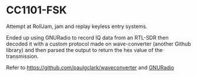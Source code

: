 # CC1101-FSK
Attempt at RollJam, jam and replay keyless entry systems.

Ended up using GNURadio to record IQ data from an RTL-SDR then decoded it with a custom protocol made on wave-converter (another Github library) and then parsed the output to return the hex value of the transmission. 

Refer to https://github.com/paulgclark/waveconverter and [GNURadio](http://gnuradio.org/)
